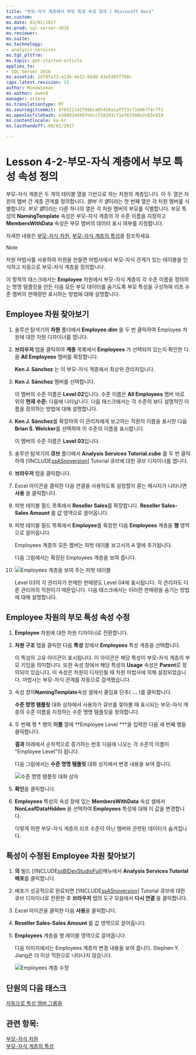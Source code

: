 ```yaml
---
title: "부모-자식 계층에서 부모 특성 속성 정의 | Microsoft Docs"
ms.custom: 
ms.date: 03/01/2017
ms.prod: sql-server-2016
ms.reviewer: 
ms.suite: 
ms.technology:
- analysis-services
ms.tgt_pltfrm: 
ms.topic: get-started-article
applies_to:
- SQL Server 2016
ms.assetid: 2d78fa73-a13b-4e12-bbd0-43e5307f760c
caps.latest.revision: 15
author: Minewiskan
ms.author: owend
manager: erikre
ms.translationtype: MT
ms.sourcegitcommit: 876522142756bca05416a1afff3cf10467f4c7f1
ms.openlocfilehash: e369924d45fe9cc718103cf1e763340e2c03c018
ms.contentlocale: ko-kr
ms.lasthandoff: 09/01/2017

---
```

# <a name="lesson-4-2---defining-parent-attribute-properties-in-a-parent-child-hierarchy"></a>Lesson 4-2-부모-자식 계층에서 부모 특성 속성 정의
부모-자식 계층은 두 개의 테이블 열을 기반으로 하는 차원의 계층입니다. 이 두 열은 차원의 멤버 간 계층 관계를 정의합니다. *멤버 키 열*이라는 첫 번째 열은 각 차원 멤버를 식별합니다. *부모 열*이라는 다른 하나의 열은 각 차원 멤버의 부모를 식별합니다. 부모 특성의 **NamingTemplate** 속성은 부모-자식 계층의 각 수준 이름을 지정하고 **MembersWithData** 속성은 부모 멤버의 데이터 표시 여부를 지정합니다.  
  
자세한 내용은 [부모-자식 차원](../analysis-services/multidimensional-models/parent-child-dimension.md), [부모-자식 계층의 특성](../analysis-services/multidimensional-models/parent-child-dimension-attributes.md)을 참조하세요.  
  
> [!NOTE]  
> 차원 마법사를 사용하여 차원을 만들면 마법사에서 부모-자식 관계가 있는 테이블을 인식하고 자동으로 부모-자식 계층을 정의합니다.  
  
이 항목의 태스크에서는 **Employee** 차원에서 부모-자식 계층의 각 수준 이름을 정의하는 명명 템플릿을 만든 다음 모든 부모 데이터를 숨기도록 부모 특성을 구성하여 리프 수준 멤버의 판매량만 표시하는 방법에 대해 설명합니다.  
  
## <a name="browsing-the-employee-dimension"></a>Employee 차원 찾아보기  
  
1.  솔루션 탐색기의 **차원** 폴더에서 **Employee.dim** 을 두 번 클릭하여 Employee 차원에 대한 차원 디자이너를 엽니다.  
  
2.  **브라우저** 탭을 클릭하여 **계층** 목록에서 **Employees** 가 선택되어 있는지 확인한 다음 **All Employees** 멤버를 확장합니다.  
  
    **Ken J. Sánchez** 는 이 부모-자식 계층에서 최상위 관리자입니다.  
  
3.  **Ken J. Sánchez** 멤버를 선택합니다.  
  
    이 멤버의 수준 이름은 **Level 02**입니다. 수준 이름은 **All Employees** 멤버 바로 위의 **현재 수준:** 다음에 나타납니다. 다음 태스크에서는 각 수준의 보다 설명적인 이름을 정의하는 방법에 대해 설명합니다.  
  
4.  **Ken J. Sánchez**를 확장하여 이 관리자에게 보고하는 직원의 이름을 표시한 다음 **Brian S. Welcker**를 선택하여 이 수준의 이름을 표시합니다.  
  
    이 멤버의 수준 이름은 **Level 03**입니다.  
  
5.  솔루션 탐색기의 **큐브** 폴더에서 **Analysis Services Tutorial.cube** 를 두 번 클릭하여 [!INCLUDE[ssASnoversion](../includes/ssasnoversion-md.md)] Tutorial 큐브에 대한 큐브 디자이너를 엽니다.  
  
6.  **브라우저** 탭을 클릭합니다.  
  
7.  Excel 아이콘을 클릭한 다음 연결을 사용하도록 설정할지 묻는 메시지가 나타나면 **사용** 을 클릭합니다.  
  
8.  피벗 테이블 필드 목록에서 **Reseller Sales**를 확장합니다. **Reseller Sales-Sales Amount** 를 값 영역으로 끌어옵니다.  
  
9. 피벗 테이블 필드 목록에서 **Employee**를 확장한 다음 **Employees** 계층을 **행** 영역으로 끌어옵니다.  
  
    Employees 계층의 모든 멤버는 피벗 테이블 보고서의 A 열에 추가됩니다.  
  
    다음 그림에서는 확장된 Employees 계층을 보여 줍니다.  
  
10. ![Employees 계층을 보여 주는 피벗 테이블](../analysis-services/media/l4-employee-1.gif "직원 계층을 보여 주는 피벗 테이블")  
  
    Level 03의 각 관리자가 판매한 판매량도 Level 04에 표시됩니다. 각 관리자도 다른 관리자의 직원이기 때문입니다. 다음 태스크에서는 이러한 판매량을 숨기는 방법에 대해 설명합니다.  
  
## <a name="modifying-parent-attribute-properties-in-the-employee-dimension"></a>Employee 차원의 부모 특성 속성 수정  
  
1.  **Employee** 차원에 대한 차원 디자이너로 전환합니다.  
  
2.  **차원 구조** 탭을 클릭한 다음 **특성** 창에서 **Employees** 특성 계층을 선택합니다.  
  
    이 특성의 고유 아이콘이 표시됩니다. 이 아이콘은 해당 특성이 부모-자식 계층의 부모 키임을 의미합니다. 또한 속성 창에서 해당 특성의 **Usage** 속성은 **Parent**로 정의되어 있습니다. 이 속성은 차원이 디자인될 때 차원 마법사에 의해 설정되었습니다. 마법사는 부모-자식 관계를 자동으로 검색했습니다.  
  
3.  속성 창의**NamingTemplate**속성 셀에서 줄임표 단추( **...** )를 클릭합니다.  
  
    **수준 명명 템플릿** 대화 상자에서 사용자가 큐브를 찾아볼 때 표시되는 부모-자식 계층의 수준 이름을 지정하는 수준 명명 템플릿을 정의합니다.  
  
4.  두 번째 행 **\*** 행의 **이름** 열에 **Employee Level \***을 입력한 다음 세 번째 행을 클릭합니다.  
  
    **결과** 아래에서 순차적으로 증가하는 번호 다음에 나오는 각 수준의 이름이 "Employee Level"이 됩니다.  
  
    다음 그림에서는 **수준 명명 템플릿** 대화 상자에서 변경 내용을 보여 줍니다.  
  
    ![수준 명명 템플릿 대화 상자](../analysis-services/media/l4-namingtemplate.gif "수준 명명 템플릿 대화 상자")  
  
5.  **확인**을 클릭합니다.  
  
6.  **Employees** 특성의 속성 창에 있는 **MembersWithData** 속성 셀에서 **NonLeafDataHidden** 을 선택하여 **Employees** 특성에 대해 이 값을 변경합니다.  
  
    이렇게 하면 부모-자식 계층의 리프 수준이 아닌 멤버와 관련된 데이터가 숨겨집니다.  
  
## <a name="browsing-the-employee-dimension-with-the-modified-attributes"></a>특성이 수정된 Employee 차원 찾아보기  
  
1.  **의** 빌드 [!INCLUDE[ssBIDevStudioFull](../includes/ssbidevstudiofull-md.md)]메뉴에서 **Analysis Services Tutorial 배포**를 클릭합니다.  
  
2.  배포가 성공적으로 완료되면 [!INCLUDE[ssASnoversion](../includes/ssasnoversion-md.md)] Tutorial 큐브에 대한 큐브 디자이너로 전환한 후 **브라우저** 탭의 도구 모음에서 **다시 연결** 을 클릭합니다.  
  
3.  Excel 아이콘을 클릭한 다음 **사용**을 클릭합니다.  
  
4.  **Reseller Sales-Sales Amount** 를 값 영역으로 끌어옵니다.  
  
5.  **Employees** 계층을 행 레이블 영역으로 끌어옵니다.  
  
    다음 이미지에서는 Employees 계층의 변경 내용을 보여 줍니다. Stephen Y. Jiang은 더 이상 직원으로 나타나지 않습니다.  
  
    ![Employees 계층 수정](../analysis-services/media/l4-employee-2.png "수정 직원 계층")  
  
## <a name="next-task-in-lesson"></a>단원의 다음 태스크  
[자동으로 특성 멤버 그룹화](../analysis-services/lesson-4-3-automatically-grouping-attribute-members.md)  
  
## <a name="see-also"></a>관련 항목:  
[부모-자식 차원](../analysis-services/multidimensional-models/parent-child-dimension.md)  
[부모-자식 계층의 특성](../analysis-services/multidimensional-models/parent-child-dimension-attributes.md)  
  
  
  

